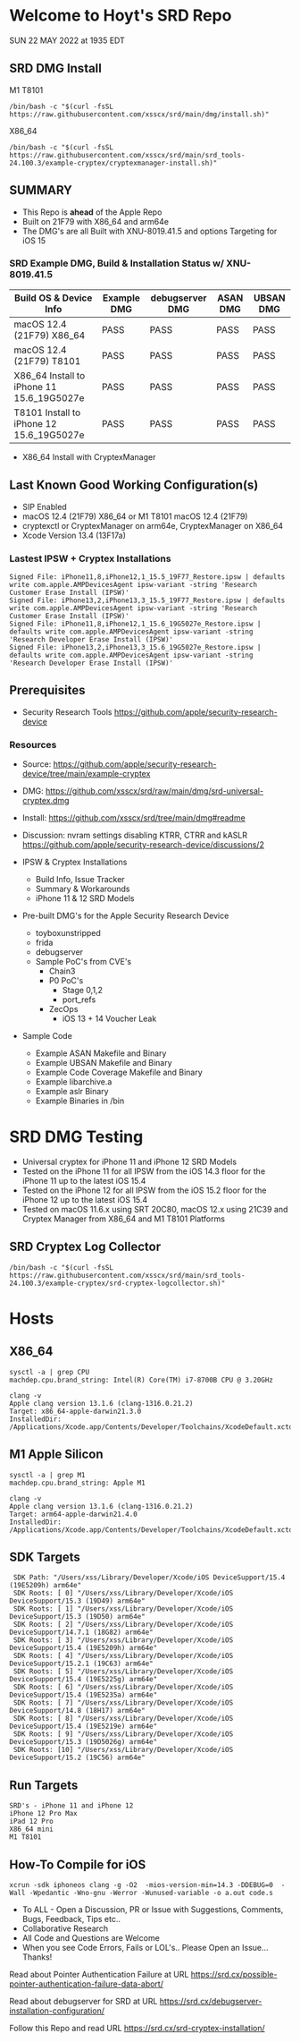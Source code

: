 # Welcome to Hoyt's SRD Repo
SUN 22 MAY 2022 at 1935 EDT

## SRD DMG Install
M1 T8101
```
/bin/bash -c "$(curl -fsSL https://raw.githubusercontent.com/xsscx/srd/main/dmg/install.sh)"
```
X86_64 
```
/bin/bash -c "$(curl -fsSL https://raw.githubusercontent.com/xsscx/srd/main/srd_tools-24.100.3/example-cryptex/cryptexmanager-install.sh)" 
```
    
SUMMARY
----
- This Repo is __ahead__ of the Apple Repo
- Built on 21F79 with X86_64 and arm64e
- The DMG's are all Built with XNU-8019.41.5 and options Targeting for iOS 15

### SRD Example DMG, Build & Installation Status w/ XNU-8019.41.5 
| Build OS & Device Info           | Example DMG   |  debugserver DMG  |  ASAN DMG     | UBSAN DMG 
| -------------------------------- | ------------- | ------------- | ------------- | -------------
| macOS 12.4 (21F79) X86_64       | PASS          | PASS          | PASS          | PASS          
| macOS 12.4 (21F79) T8101  | PASS          | PASS          | PASS          | PASS 
| X86_64 Install to iPhone 11 15.6_19G5027e    | PASS         | PASS         | PASS          | PASS
| T8101 Install to iPhone 12 15.6_19G5027e    | PASS          | PASS          | PASS          | PASS 
* X86_64 Install with CryptexManager
## Last Known Good Working Configuration(s)
- SIP Enabled
- macOS 12.4 (21F79) X86_64 or M1 T8101 macOS 12.4 (21F79)
- cryptexctl or CryptexManager on arm64e, CryptexManager on X86_64
- Xcode Version 13.4 (13F17a)

### Lastest IPSW + Cryptex Installations 
```
Signed File: iPhone11,8,iPhone12,1_15.5_19F77_Restore.ipsw | defaults write com.apple.AMPDevicesAgent ipsw-variant -string 'Research Customer Erase Install (IPSW)' 
Signed File: iPhone13,2,iPhone13,3_15.5_19F77_Restore.ipsw | defaults write com.apple.AMPDevicesAgent ipsw-variant -string 'Research Customer Erase Install (IPSW)'
Signed File: iPhone11,8,iPhone12,1_15.6_19G5027e_Restore.ipsw | defaults write com.apple.AMPDevicesAgent ipsw-variant -string 'Research Developer Erase Install (IPSW)'
Signed File: iPhone13,2,iPhone13,3_15.6_19G5027e_Restore.ipsw | defaults write com.apple.AMPDevicesAgent ipsw-variant -string 'Research Developer Erase Install (IPSW)'
```

## Prerequisites
- Security Research Tools https://github.com/apple/security-research-device

### Resources
- Source: https://github.com/apple/security-research-device/tree/main/example-cryptex
- DMG: https://github.com/xsscx/srd/raw/main/dmg/srd-universal-cryptex.dmg
- Install: https://github.com/xsscx/srd/tree/main/dmg#readme
- Discussion: nvram settings disabling KTRR, CTRR and kASLR https://github.com/apple/security-research-device/discussions/2

- IPSW & Cryptex Installations 
    -  Build Info, Issue Tracker
    -  Summary & Workarounds 
    -  iPhone 11 & 12 SRD Models 
- Pre-built DMG's for the Apple Security Research Device 
    - toyboxunstripped
    - frida
    - debugserver
    - Sample PoC's from CVE's
        - Chain3
        - P0 PoC's
            - Stage 0,1,2
            - port_refs
        - ZecOps 
            - iOS 13 + 14 Voucher Leak 
- Sample Code
    - Example ASAN Makefile and Binary
    - Example UBSAN Makefile and Binary
    - Example Code Coverage Makefile and Binary
    - Example libarchive.a
    - Example aslr Binary
    - Example Binaries in /bin
# SRD DMG Testing
- Universal cryptex for iPhone 11 and iPhone 12 SRD Models 
- Tested on the iPhone 11 for all IPSW from the iOS 14.3 floor for the iPhone 11 up to the latest iOS 15.4 
- Tested on the iPhone 12 for all IPSW from the iOS 15.2 floor for the iPhone 12 up to the latest iOS 15.4
- Tested on macOS 11.6.x using SRT 20C80, macOS 12.x using 21C39 and Cryptex Manager from X86_64 and M1 T8101 Platforms 

SRD Cryptex Log Collector
---
```
/bin/bash -c "$(curl -fsSL https://raw.githubusercontent.com/xsscx/srd/main/srd_tools-24.100.3/example-cryptex/srd-cryptex-logcollector.sh)"
```

# Hosts
X86_64
---
```
sysctl -a | grep CPU
machdep.cpu.brand_string: Intel(R) Core(TM) i7-8700B CPU @ 3.20GHz
```
```
clang -v
Apple clang version 13.1.6 (clang-1316.0.21.2)
Target: x86_64-apple-darwin21.3.0
InstalledDir: /Applications/Xcode.app/Contents/Developer/Toolchains/XcodeDefault.xctoolchain/usr/bin
```
M1 Apple Silicon
---
```
sysctl -a | grep M1
machdep.cpu.brand_string: Apple M1
```
```
clang -v
Apple clang version 13.1.6 (clang-1316.0.21.2)
Target: arm64-apple-darwin21.4.0
InstalledDir: /Applications/Xcode.app/Contents/Developer/Toolchains/XcodeDefault.xctoolchain/usr/bin
```
SDK Targets
---
```  
 SDK Path: "/Users/xss/Library/Developer/Xcode/iOS DeviceSupport/15.4 (19E5209h) arm64e"
 SDK Roots: [ 0] "/Users/xss/Library/Developer/Xcode/iOS DeviceSupport/15.3 (19D49) arm64e"
 SDK Roots: [ 1] "/Users/xss/Library/Developer/Xcode/iOS DeviceSupport/15.3 (19D50) arm64e"
 SDK Roots: [ 2] "/Users/xss/Library/Developer/Xcode/iOS DeviceSupport/14.7.1 (18G82) arm64e"
 SDK Roots: [ 3] "/Users/xss/Library/Developer/Xcode/iOS DeviceSupport/15.4 (19E5209h) arm64e"
 SDK Roots: [ 4] "/Users/xss/Library/Developer/Xcode/iOS DeviceSupport/15.2.1 (19C63) arm64e"
 SDK Roots: [ 5] "/Users/xss/Library/Developer/Xcode/iOS DeviceSupport/15.4 (19E5225g) arm64e"
 SDK Roots: [ 6] "/Users/xss/Library/Developer/Xcode/iOS DeviceSupport/15.4 (19E5235a) arm64e"
 SDK Roots: [ 7] "/Users/xss/Library/Developer/Xcode/iOS DeviceSupport/14.8 (18H17) arm64e"
 SDK Roots: [ 8] "/Users/xss/Library/Developer/Xcode/iOS DeviceSupport/15.4 (19E5219e) arm64e"
 SDK Roots: [ 9] "/Users/xss/Library/Developer/Xcode/iOS DeviceSupport/15.3 (19D5026g) arm64e"
 SDK Roots: [10] "/Users/xss/Library/Developer/Xcode/iOS DeviceSupport/15.2 (19C56) arm64e"
```
Run Targets
---
```
SRD's - iPhone 11 and iPhone 12
iPhone 12 Pro Max
iPad 12 Pro
X86_64 mini
M1 T8101
```
How-To Compile for iOS
-----
```
xcrun -sdk iphoneos clang -g -O2  -mios-version-min=14.3 -DDEBUG=0  -Wall -Wpedantic -Wno-gnu -Werror -Wunused-variable -o a.out code.s
```
* To ALL - Open a Discussion, PR or Issue with Suggestions, Comments, Bugs, Feedback, Tips etc..
* Collaborative Research
* All Code and Questions are Welcome 
* When you see Code Errors, Fails or LOL's.. Please Open an Issue... Thanks!

Read about Pointer Authentication Failure at URL https://srd.cx/possible-pointer-authentication-failure-data-abort/

Read about debugserver for SRD at URL https://srd.cx/debugserver-installation-configuration/

Follow this Repo and read URL https://srd.cx/srd-cryptex-installation/

